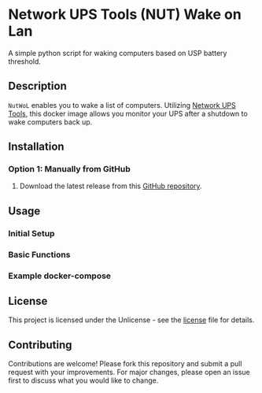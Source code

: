 # Network UPS Tools (NUT) Wake on Lan 
 A simple python script for waking computers based on USP battery threshold.

## Description

`NutWoL` enables you to wake a list of computers. Utilizing [Network UPS Tools](https://networkupstools.org/), this docker image allows you monitor your UPS after a shutdown to wake computers back up.

## Installation

### Option 1: Manually from GitHub

1. Download the latest release from this [GitHub repository](https://github.com/Glaedr304/NutWoL).

## Usage

### Initial Setup


### Basic Functions


### Example docker-compose


## License

This project is licensed under the Unlicense - see the [license](license.txt) file for details.


## Contributing

Contributions are welcome! Please fork this repository and submit a pull request with your improvements. For major changes, please open an issue first to discuss what you would like to change.